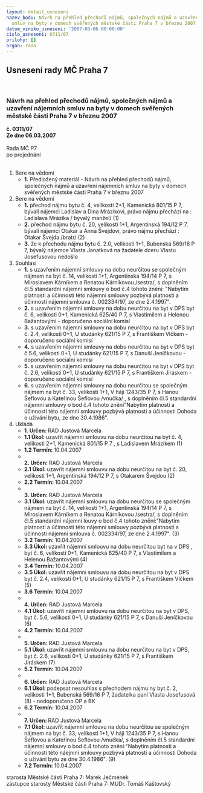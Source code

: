 ```yaml
---
layout: detail_usneseni
nazev_bodu: Návrh na přehled přechodů nájmů, společných nájmů a uzavření nájemních
  smluv na byty v domech svěřených městské části Praha 7 v březnu 2007
datum_vzniku_usneseni: '2007-03-06 00:00:00'
cislo_usneseni: 0311/07
prilohy: []
organ: rada
---
```

<div id="ucUsn_pList" class="usn">
	<span><h2>Usnesení rady MČ Praha 7 </h2>
<br></span><div class="standBody">
<span><h3>Návrh na přehled přechodů nájmů, společných nájmů a uzavření nájemních smluv na byty v domech svěřených městské části Praha 7 v březnu 2007</h3></span><div class="center">
		<strong>č. 0311/07</strong><br>
	</div>
<div class="center">
		<strong>Ze dne 06.03.2007</strong><br><br>
	</div>Rada MČ P7<br> po projednání<br><br><ol>
<li>Bere na vědomí<ul><li>
<strong>1.</strong> Předložený materiál - Návrh na přehled přechodů nájmů, společných nájmů a uzavření nájemních smluv na byty v domech svěřených městské části Praha 7 v březnu 2007</li></ul>
</li>
<li>Bere na vědomí<ul>
<li>
<strong>1.</strong> přechod nájmu bytu č. 4, velikosti 2+1, Kamenická 801/15 P 7, bývalí nájemci Ladislav a Dina Mrázikovi, právo nájmu přechází na : Ladislava Mrázika / bývalý manžel/ (1)</li>
<li>
<strong>2.</strong> přechod nájmu bytu č. 20, velikosti 1+1, Argentinská 194/12 P 7, bývalí nájemci Otakar a Anna Švejdovi, právo nájmu přechází : Otakar Švejda /bratr/ (2)</li>
<li>
<strong>3.</strong> že k přechodu nájmu bytu č. 2.0, velikosti 1+1, Bubenská 569/16 P 7, bývalý nájemce Vlasta Janatková na žadatele dceru Vlastu Josefusovou  nedošlo </li>
</ul>
</li>
<li>Souhlasí<ul>
<li>
<strong>1.</strong> s uzavřením nájemní smlouvy na dobu neurčitou se společným nájmem na byt č. 14, velikosti 1+1, Argentinská 194/14 P 7, s Miroslavem Kárníkem a Renatou Kárníkovou /sestra/, s doplněním čl.5 standardní nájemní smlouvy  o bod č.4 tohoto znění: "Nabytím platnosti a účinnosti této nájemní smlouvy pozbývá platnosti a účinnosti nájemní smlouva č. 002334/97, ze dne 2.4.1997".</li>
<li>
<strong>2.</strong> s uzavřením nájemní smlouvy na dobu neurčitou na byt v DPS byt č. 6, velikosti 0+1, Kamenická 625/40 P 7, s Vlastimilem a Helenou Bažantovými - doporučeno sociální komisí</li>
<li>
<strong>3.</strong> s uzavřením nájemní smlouvy na dobu neurčitou na byt v DPS byt č. 2.4, velikosti 0+1, U studánky 621/15 P 7, s Františkem Vlčkem - doporučeno sociální komisí</li>
<li>
<strong>4.</strong> s uzavřením nájemní smlouvy na dobu neurčitou na byt v DPS byt č.5.6, velikosti 0+1, U studánky 621/15 P 7, s Danuší Jeníčkovou - doporučeno sociální komisí</li>
<li>
<strong>5.</strong> s uzavřením nájemní smlouvy na dobu neurčitou  na byt v DPS byt č. 2.6, velikosti 0+1, U studánky 621/15 P 7, s Františkem Jiráskem - doporučeno sociální komisí</li>
<li>
<strong>6.</strong> s uzavřením nájemní smlouvy na dobu neurčitou se společným nájmem na byt č. 33, velikosti 1+1, V háji 1243/35 P 7, s Hanou Šeflovou a Kateřinou Šeflovou /vnučka/ , s doplněním čl.5 standardní nájemní smlouvy o bod č.4 tohoto znění"Nabytím platnosti a účinnosti této nájemní smlouvy pozbývá platnosti a účinnosti Dohoda o užívání bytu, ze dne 30.4.1986".</li>
</ul>
</li>
<li>Ukládá<ul>
<li>
<strong>1. Určen: </strong>RAD Justová Marcela</li>
<li>
<strong>1.1 Úkol: </strong>uzavřít nájemní smlouvu na dobu neurčitou na byt č. 4, velikosti 2+1, Kamenická 801/15 P 7 , s Ladislavem Mrázikem (1)</li>
<li>
<strong>1.2 Termín: </strong>10.04.2007</li>
<li>
<strong><br>2. Určen: </strong>RAD Justová Marcela</li>
<li>
<strong>2.1 Úkol: </strong>uzavřít nájemní smlouvu na dobu neurčitou na byt č. 20, velikosti 1+1, Argentinská 194/12 P 7, s Otakarem Švejdou (2)</li>
<li>
<strong>2.2 Termín: </strong>10.04.2007</li>
<li>
<strong><br>3. Určen: </strong>RAD Justová Marcela</li>
<li>
<strong>3.1 Úkol: </strong>uzavřít nájemní smlouvu na dobu neurčitou se společným nájmem na byt č. 14, velikosti 1+1, Argentinská 194/14 P 7, s Miroslavem Kárníkem a Renatou Kárníkovou /sestra/, s doplněním čl.5 standardní nájemní louvy o bod č.4 tohoto znění:"Nabytím platnosti a účinnosti této nájemní smlouvy pozbývá platnosti a účinnosti nájemní smlouva č. 002334/97, ze dne 2.4.1997". (3)</li>
<li>
<strong>3.2 Termín: </strong>10.04.2007</li>
<li>
<strong>3.3 Úkol: </strong>uzavřít nájemní smlouvu na dobu neurčitou byt na v DPS , byt č. 6, velikosti 0+1, Kamenická 625/40 P 7, s Vlastimilem a Helenou Bažantovými (4)</li>
<li>
<strong>3.4 Termín: </strong>10.04.2007</li>
<li>
<strong>3.5 Úkol: </strong>uzavřít nájemní smlouvu na dobu neurčitou na byt v DPS byt č. 2.4, velikosti 0+1,  U studánky 621/15 P 7, s Františkem Vlčkem (5)</li>
<li>
<strong>3.6 Termín: </strong>10.04.2007</li>
<li>
<strong><br>4. Určen: </strong>RAD Justová Marcela</li>
<li>
<strong>4.1 Úkol: </strong>uzavřít nájemní smlouvu na dobu neurčitou na byt v DPS, byt č. 5.6, velikosti 0+1, U studánky 621/15 P 7, s Danuší Jeníčkovou (6)</li>
<li>
<strong>4.2 Termín: </strong>10.04.2007</li>
<li>
<strong><br>5. Určen: </strong>RAD Justová Marcela</li>
<li>
<strong>5.1 Úkol: </strong>uzavřít nájemní smlouvu na dobu neurčitou na byt v DPS, byt č. 2.6, velikosti 0+1, U studánky 621/15 P 7, s Františkem Jiráskem (7)</li>
<li>
<strong>5.2 Termín: </strong>10.04.2007</li>
<li>
<strong><br>6. Určen: </strong>RAD Justová Marcela</li>
<li>
<strong>6.1 Úkol: </strong>podepsat nesouhlas s přechodem nájmu ny byt č. 2, velikosti 1+1, Bubenská  569/16 P 7, žadatelka paní Vlasta Josefusová (8) - nedoporučeno OP a BK</li>
<li>
<strong>6.2 Termín: </strong>10.04.2007</li>
<li>
<strong><br>7. Určen: </strong>RAD Justová Marcela</li>
<li>
<strong>7.1 Úkol: </strong>uzavřít nájemní smlouvu na dobu neurčitou se společným nájmem na byt č. 33, velikosti 1+1, V háji 1243/35 P 7, s Hanou Šeflovou a Kateřinou Šeflovou /vnučka/, s doplněním čl.5 standardní nájemní smlouvy  o bod č.4 tohoto znění:"Nabytím platnosti a účinnosti této náejmní smlouvy pozbývá platnosti a účinnosti Dohoda o užívání bytu ze dne 30.4.1986". (9)</li>
<li>
<strong>7.2 Termín: </strong>10.04.2007</li>
</ul>
</li>
</ol>starosta Městské části Praha 7: Marek Ječmének<br>zástupce starosty Městské části Praha 7: MUDr. Tomáš Kaštovský 
</div>
</div>